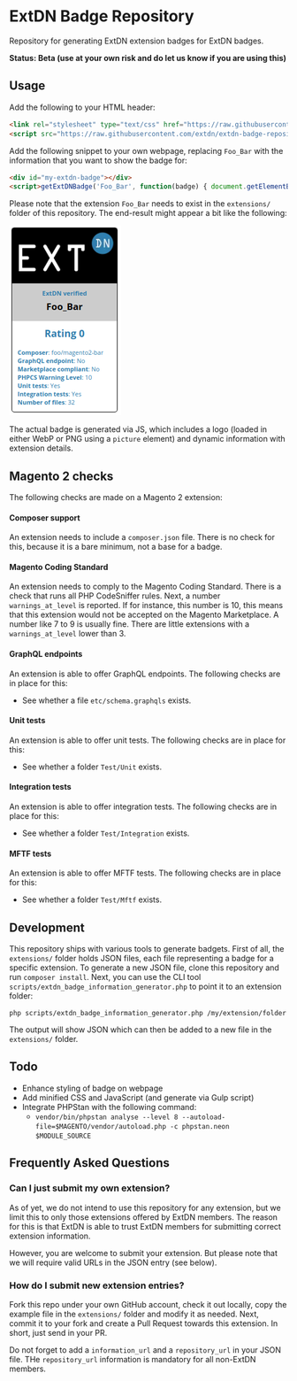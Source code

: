 # ExtDN Badge Repository
Repository for generating ExtDN extension badges for ExtDN badges.

**Status: Beta (use at your own risk and do let us know if you are using this)**

## Usage
Add the following to your HTML header:
```html
<link rel="stylesheet" type="text/css" href="https://raw.githubusercontent.com/extdn/extdn-badge-repository/master/css/style.css">
<script src="https://raw.githubusercontent.com/extdn/extdn-badge-repository/master/js/badge.js"></script>
```

Add the following snippet to your own webpage, replacing `Foo_Bar` with the information that you want to show the badge for:
```html
<div id="my-extdn-badge"></div>
<script>getExtDNBadge('Foo_Bar', function(badge) { document.getElementById('my-extdn-badge').innerHTML = badge; });</script>
```

Please note that the extension `Foo_Bar` needs to exist in the `extensions/` folder of this repository. The end-result might appear a bit like the following:

<img src="images/sample-badge.png" />

The actual badge is generated via JS, which includes a logo (loaded in either WebP or PNG using a `picture` element) and dynamic information with extension details.

## Magento 2 checks
The following checks are made on a Magento 2 extension:

#### Composer support
An extension needs to include a `composer.json` file. There is no check for this, because it is a bare minimum, not a base for a badge.

#### Magento Coding Standard
An extension needs to comply to the Magento Coding Standard. There is a check that runs all PHP CodeSniffer rules. Next, a number `warnings_at_level` is reported. If for instance, this number is 10, this means that this extension would not be accepted on the Magento Marketplace. A number like 7 to 9 is usually fine. There are little extensions with a `warnings_at_level` lower than 3.

#### GraphQL endpoints
An extension is able to offer GraphQL endpoints. The following checks are in place for this:

- See whether a file `etc/schema.graphqls` exists.

#### Unit tests
An extension is able to offer unit tests. The following checks are in place for this:

- See whether a folder `Test/Unit` exists.

#### Integration tests
An extension is able to offer integration tests. The following checks are in place for this:

- See whether a folder `Test/Integration` exists.

#### MFTF tests
An extension is able to offer MFTF tests. The following checks are in place for this:

- See whether a folder `Test/Mftf` exists.

## Development
This repository ships with various tools to generate badgets. First of all, the `extensions/` folder holds JSON files, each file representing a badge for a specific extension. To generate a new JSON file, clone this repository and run `composer install`. Next, you can use the CLI tool `scripts/extdn_badge_information_generator.php` to point it to an extension folder:

    php scripts/extdn_badge_information_generator.php /my/extension/folder

The output will show JSON which can then be added to a new file in the `extensions/` folder.

## Todo
- Enhance styling of badge on webpage
- Add minified CSS and JavaScript (and generate via Gulp script)
- Integrate PHPStan with the following command:
    - `vendor/bin/phpstan analyse --level 8 --autoload-file=$MAGENTO/vendor/autoload.php -c phpstan.neon $MODULE_SOURCE` 

## Frequently Asked Questions
### Can I just submit my own extension?
As of yet, we do not intend to use this repository for any extension, but we limit this to only those
extensions offered by ExtDN members. The reason for this is that ExtDN is able to trust ExtDN members for
submitting correct extension information.

However, you are welcome to submit your extension. But please note that we will require valid URLs in the JSON
entry (see below).

### How do I submit new extension entries?
Fork this repo under your own GitHub account, check it out locally, copy the example file in the `extensions/` folder and modify it as needed. Next, commit it to your fork and create a Pull Request towards this extension. In short, just send in your PR. 

Do not forget to add a `information_url` and a `repository_url` in your JSON file. THe `repository_url` information is mandatory for all non-ExtDN members.


